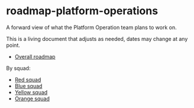 # roadmap-platform-operations

A forward view of what the Platform Operation team plans to work on.

This is a living document that adjusts as needed, dates may change at any point.

- [Overall roadmap](https://github.com/orgs/hmcts/projects/10/views/12)

By squad:
- [Red squad](https://github.com/orgs/hmcts/projects/10/views/6)
- [Blue squad](https://github.com/orgs/hmcts/projects/10/views/9)
- [Yellow squad](https://github.com/orgs/hmcts/projects/10/views/10)
- [Orange squad](https://github.com/orgs/hmcts/projects/10/views/11)

